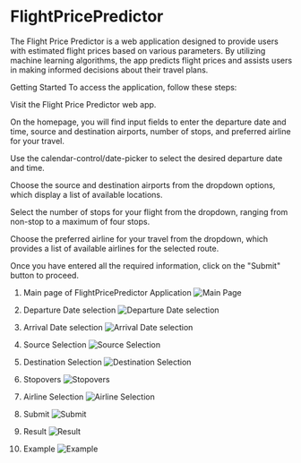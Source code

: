 # FlightPricePredictor

The Flight Price Predictor is a web application designed to provide users with estimated flight prices based on various parameters. By utilizing machine learning algorithms, the app predicts flight prices and assists users in making informed decisions about their travel plans.

Getting Started To access the application, follow these steps:

Visit the Flight Price Predictor web app.

On the homepage, you will find input fields to enter the departure date and time, source and destination airports, number of stops, and preferred airline for your travel.

Use the calendar-control/date-picker to select the desired departure date and time.

Choose the source and destination airports from the dropdown options, which display a list of available locations.

Select the number of stops for your flight from the dropdown, ranging from non-stop to a maximum of four stops.

Choose the preferred airline for your travel from the dropdown, which provides a list of available airlines for the selected route.

Once you have entered all the required information, click on the "Submit" button to proceed.

1. Main page of FlightPricePredictor Application
![Main Page](Screenshots/Mainpage.png)

2. Departure Date selection 
![Departure Date selection](Screenshots/DepartureDate.png)

3. Arrival Date selection
![Arrival Date selection](Screenshots/ArrivalDate.png)

4. Source Selection
![Source Selection](Screenshots/SourceSelection.png)

5. Destination Selection 
![Destination Selection](Screenshots/DestinationSelection.png)

6. Stopovers
![Stopovers](Screenshots/NumberofStops.png)

7. Airline Selection
![Airline Selection](Screenshots/AirlineSelection.png)

8. Submit
![Submit](Screenshots/Submit.png)

9. Result
![Result](Screenshots/Result.png)

10. Example
![Example](Screenshots/Example.png)